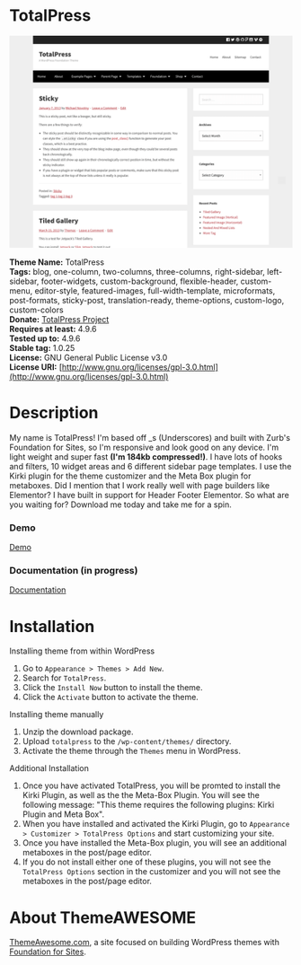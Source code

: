 # TotalPress #

![TotalPress Screenshot](https://raw.githubusercontent.com/ThemeAwesome/TotalPress/master/screenshot.png)

**Theme Name:** TotalPress<br />
**Tags:** blog, one-column, two-columns, three-columns, right-sidebar, left-sidebar, footer-widgets, custom-background, flexible-header, custom-menu, editor-style, featured-images, full-width-template, microformats, post-formats, sticky-post, translation-ready, theme-options, custom-logo, custom-colors<br />
**Donate:** [TotalPress Project](https://www.paypal.me/themeawesome)<br />
**Requires at least:** 4.9.6<br />
**Tested up to:** 4.9.6<br />
**Stable tag:** 1.0.25<br />
**License:** GNU General Public License v3.0<br />
**License URI:** [http://www.gnu.org/licenses/gpl-3.0.html](http://www.gnu.org/licenses/gpl-3.0.html)<br />

Description
===
My name is TotalPress! I'm based off _s (Underscores) and built with Zurb's Foundation for Sites, so I'm responsive and look good on any device. I'm light weight and super fast <strong>(I'm 184kb compressed!)</strong>. I have lots of hooks and filters, 10 widget areas and 6 different sidebar page templates. I use the Kirki plugin for the theme customizer and the Meta Box plugin for metaboxes. Did I mention that I work really well with page builders like Elementor? I have built in support for Header Footer Elementor. So what are you waiting for? Download me today and take me for a spin.

### Demo ###

[Demo](https://themeawesome.com/themes/totalpress/)

### Documentation (in progress) ###

[Documentation](https://themeawesome.com/docs/totalpress/)

Installation
===
Installing theme from within WordPress

1. Go to `Appearance > Themes > Add New`.
2. Search for `TotalPress`.
3. Click the `Install Now` button to install the theme.
4. Click the `Activate` button to activate the theme.

Installing theme manually

1. Unzip the download package.
2. Upload `totalpress` to the `/wp-content/themes/` directory.
3. Activate the theme through the `Themes` menu in WordPress.

Additional Installation

1. Once you have activated TotalPress, you will be promted to install the Kirki Plugin, as well as the the Meta-Box Plugin. You will see the following message: "This theme requires the following plugins: Kirki Plugin and Meta Box".
2. When you have installed and activated the Kirki Plugin, go to `Appearance > Customizer > TotalPress Options` and start customizing your site.
3. Once you have installed the Meta-Box plugin, you will see an additional metaboxes in the post/page editor.
4. If you do not install either one of these plugins, you will not see the `TotalPress Options` section in the customizer and you will not see the metaboxes in the post/page editor.

About ThemeAWESOME
===
[ThemeAwesome.com](https://themeawesome.com), a site focused on building WordPress themes with [Foundation for Sites](http://foundation.zurb.com/).